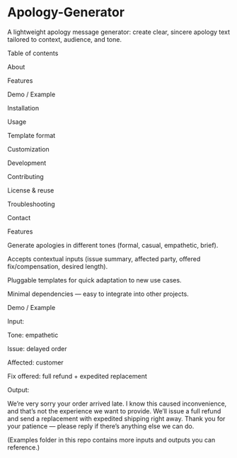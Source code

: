 # Apology-Generator

A lightweight apology message generator: create clear, sincere apology text tailored to context, audience, and tone.

Table of contents

About

Features

Demo / Example

Installation

Usage

Template format

Customization

Development

Contributing

License & reuse

Troubleshooting

Contact

Features

Generate apologies in different tones (formal, casual, empathetic, brief).

Accepts contextual inputs (issue summary, affected party, offered fix/compensation, desired length).

Pluggable templates for quick adaptation to new use cases.

Minimal dependencies — easy to integrate into other projects.

Demo / Example

Input:

Tone: empathetic

Issue: delayed order

Affected: customer

Fix offered: full refund + expedited replacement

Output:

We’re very sorry your order arrived late. I know this caused inconvenience, and that’s not the experience we want to provide. We’ll issue a full refund and send a replacement with expedited shipping right away. Thank you for your patience — please reply if there’s anything else we can do.

(Examples folder in this repo contains more inputs and outputs you can reference.)
